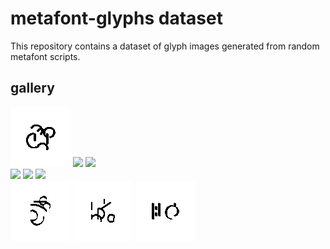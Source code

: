 # metafont-glyphs dataset

This repository contains a dataset of glyph images generated from random metafont scripts.

## gallery
<div>
<img src="https://raw.githubusercontent.com/mountain/metafont-glyphs/main/demo/01.png" width="96px">
<img src="https://raw.githubusercontent.com/mountain/metafont-glyphs/metafont-glyphs/main/demo/02.png" width="96px">
<img src="https://raw.githubusercontent.com/mountain/metafont-glyphs/metafont-glyphs/main/demo/03.png" width="96px">
</div>
<div>
<img src="https://raw.githubusercontent.com/mountain/metafont-glyphs/metafont-glyphs/main/demo/04.png" width="96px">
<img src="https://raw.githubusercontent.com/mountain/metafont-glyphs/metafont-glyphs/main/demo/05.png" width="96px">
<img src="https://raw.githubusercontent.com/mountain/metafont-glyphs/metafont-glyphs/main/demo/06.png" width="96px">
</div>
<div>
<img src="https://raw.githubusercontent.com/mountain/metafont-glyphs/main/demo/07.png" width="96px">
<img src="https://raw.githubusercontent.com/mountain/metafont-glyphs/main/demo/08.png" width="96px">
<img src="https://raw.githubusercontent.com/mountain/metafont-glyphs/main/demo/09.png" width="96px">
</div>

